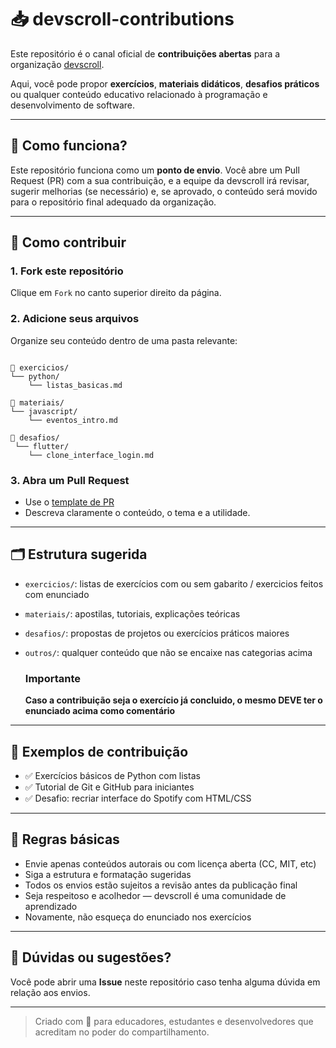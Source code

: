 # 📥 devscroll-contributions

Este repositório é o canal oficial de **contribuições abertas** para a organização [devscroll](https://github.com/devscroll).

Aqui, você pode propor **exercícios**, **materiais didáticos**, **desafios práticos** ou qualquer conteúdo educativo relacionado à programação e desenvolvimento de software.

---

## 🤔 Como funciona?

Este repositório funciona como um **ponto de envio**. Você abre um Pull Request (PR) com a sua contribuição, e a equipe da devscroll irá revisar, sugerir melhorias (se necessário) e, se aprovado, o conteúdo será movido para o repositório final adequado da organização.

---

## 🚀 Como contribuir

### 1. **Fork este repositório**
Clique em `Fork` no canto superior direito da página.

### 2. **Adicione seus arquivos**
Organize seu conteúdo dentro de uma pasta relevante:

```

📁 exercicios/
└── python/
    └── listas_basicas.md

📁 materiais/
└── javascript/
    └── eventos_intro.md

📁 desafios/
 └── flutter/
    └── clone_interface_login.md
```

### 3. **Abra um Pull Request**
- Use o [template de PR](./.github/pull_request_template.md)
- Descreva claramente o conteúdo, o tema e a utilidade.

---

## 🗂️ Estrutura sugerida

- `exercicios/`: listas de exercícios com ou sem gabarito / exercicios feitos com enunciado
- `materiais/`: apostilas, tutoriais, explicações teóricas
- `desafios/`: propostas de projetos ou exercícios práticos maiores
- `outros/`: qualquer conteúdo que não se encaixe nas categorias acima

  ### **Importante**
  **Caso a contribuição seja o exercício já concluido, o mesmo DEVE ter o enunciado acima como comentário**

---

## 🧠 Exemplos de contribuição

- ✅ Exercícios básicos de Python com listas
- ✅ Tutorial de Git e GitHub para iniciantes
- ✅ Desafio: recriar interface do Spotify com HTML/CSS

---

## 📌 Regras básicas

- Envie apenas conteúdos autorais ou com licença aberta (CC, MIT, etc)
- Siga a estrutura e formatação sugeridas
- Todos os envios estão sujeitos a revisão antes da publicação final
- Seja respeitoso e acolhedor — devscroll é uma comunidade de aprendizado
- Novamente, não esqueça do enunciado nos exercícios

---

## 💬 Dúvidas ou sugestões?

Você pode abrir uma **Issue** neste repositório caso tenha alguma dúvida em relação aos envios.

---

> Criado com 💙 para educadores, estudantes e desenvolvedores que acreditam no poder do compartilhamento.

